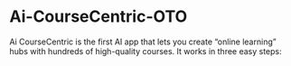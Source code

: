 # Ai-CourseCentric-OTO
Ai CourseCentric is the first AI app that lets you create “online learning” hubs with hundreds of high-quality courses. It works in three easy steps:
